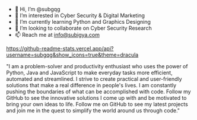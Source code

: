 - 👋 Hi, I’m @subgqg
- 👀 I’m interested in Cyber Security & Digital Marketing
- 🌱 I’m currently learning Python and Graphics Designing
- 💞️ I’m looking to collaborate on Cyber Security Research
- 📫 Reach me at info@subigya.com

https://github-readme-stats.vercel.app/api?username=subgqg&show_icons=true&theme=dracula

"I am a problem-solver and productivity enthusiast who uses the power of Python, Java and JavaScript to make everyday tasks more efficient, automated and streamlined. I strive to create practical and user-friendly solutions that make a real difference in people's lives. I am constantly pushing the boundaries of what can be accomplished with code. Follow my GitHub to see the innovative solutions I come up with and be motivated to bring your own ideas to life. Follow me on GitHub to see my latest projects and join me in the quest to simplify the world around us through code."



<!---
subgqg/subgqg is a ✨ special ✨ repository because its `README.md` (this file) appears on your GitHub profile.
You can click the Preview link to take a look at your changes.
--->
